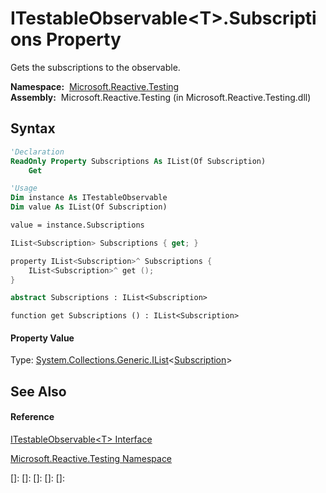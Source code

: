 # ITestableObservable\<T\>.Subscriptions Property

Gets the subscriptions to the observable.

**Namespace:**  [Microsoft.Reactive.Testing](Microsoft.Reactive.Testing\Microsoft.Reactive.Testing.md)  
**Assembly:**  Microsoft.Reactive.Testing (in Microsoft.Reactive.Testing.dll)

## Syntax

```vb
'Declaration
ReadOnly Property Subscriptions As IList(Of Subscription)
    Get
```

```vb
'Usage
Dim instance As ITestableObservable
Dim value As IList(Of Subscription)

value = instance.Subscriptions
```

```csharp
IList<Subscription> Subscriptions { get; }
```

```c++
property IList<Subscription>^ Subscriptions {
    IList<Subscription>^ get ();
}
```

```fsharp
abstract Subscriptions : IList<Subscription>
```

```jscript
function get Subscriptions () : IList<Subscription>
```

#### Property Value

Type: [System.Collections.Generic.IList](https://msdn.microsoft.com/en-us/library/5y536ey6)\<[Subscription](Subscription\Subscription.md)\>

## See Also

#### Reference

[ITestableObservable\<T\> Interface](ITestableObservable\ITestableObservable(T).md)

[Microsoft.Reactive.Testing Namespace](Microsoft.Reactive.Testing\Microsoft.Reactive.Testing.md)

[]: 
[]: 
[]: 
[]: 
[]: 